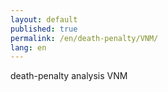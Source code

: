 ```yaml
---
layout: default
published: true
permalink: /en/death-penalty/VNM/
lang: en
---
```


death-penalty analysis VNM
